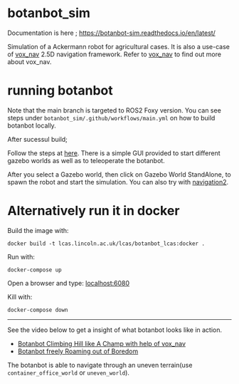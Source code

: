 # botanbot_sim

Documentation is here ; https://botanbot-sim.readthedocs.io/en/latest/

Simulation of a Ackermann robot for agricultural cases. 
It is also a use-case of [vox_nav](https://github.com/jediofgever/vox_nav) 2.5D navigation framework. 
Refer to [vox_nav](https://github.com/jediofgever/vox_nav) to find out more about vox_nav.

# running botanbot
Note that the main branch is targeted to ROS2 Foxy version. You can see steps under `botanbot_sim/.github/workflows/main.yml` on how to build botanbot locally. 

After sucessul build; 

Follow the steps at [here](https://vox-nav.readthedocs.io/en/latest/running_project/index.html). 
There is a simple GUI provided to start different gazebo worlds as well as to teleoperate the botanbot.

After you select a Gazebo world, then click on Gazebo World StandAlone, to spawn the robot and start the simulation.
You can also try with [navigation2](https://github.com/ros-planning/navigation2).


# Alternatively run it in docker

Build the image with:
```console
docker build -t lcas.lincoln.ac.uk/lcas/botanbot_lcas:docker .
```
Run with:
```console
docker-compose up
```
Open a browser and type: [localhost:6080](https://localhost:6080)

Kill with:
```console
docker-compose down
```

---
See the video below to get a insight of what botanbot looks like in action.  

* [Botanbot Climbing Hill like A Champ with help of vox_nav](https://www.youtube.com/watch?v=ZQdy22LmeP0)
* [Botanbot freely Roaming out of Boredom](https://www.youtube.com/watch?v=bW7AHrf01Qg)

The botanbot is able to navigate through an uneven terrain(use `container_office_world` or `uneven_world`).
